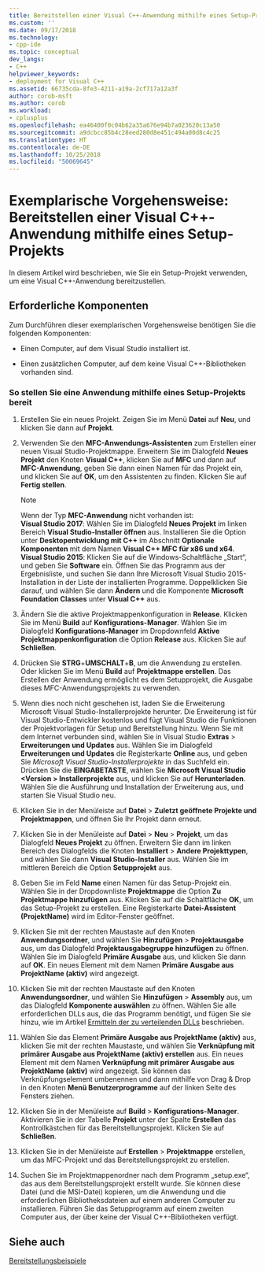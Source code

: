 ```yaml
---
title: Bereitstellen einer Visual C++-Anwendung mithilfe eines Setup-Projekts | Microsoft-Dokumentation
ms.custom: ''
ms.date: 09/17/2018
ms.technology:
- cpp-ide
ms.topic: conceptual
dev_langs:
- C++
helpviewer_keywords:
- deployment for Visual C++
ms.assetid: 66735cda-8fe3-4211-a19a-2cf717a12a3f
author: corob-msft
ms.author: corob
ms.workload:
- cplusplus
ms.openlocfilehash: ea46400f0c04b62a35a676e94b7a023620c13a50
ms.sourcegitcommit: a9dcbcc85b4c28eed280d8e451c494a00d8c4c25
ms.translationtype: HT
ms.contentlocale: de-DE
ms.lasthandoff: 10/25/2018
ms.locfileid: "50069645"
---
```

# <a name="walkthrough-deploying-a-visual-c-application-by-using-a-setup-project"></a>Exemplarische Vorgehensweise: Bereitstellen einer Visual C++-Anwendung mithilfe eines Setup-Projekts

In diesem Artikel wird beschrieben, wie Sie ein Setup-Projekt verwenden, um eine Visual C++-Anwendung bereitzustellen.

## <a name="prerequisites"></a>Erforderliche Komponenten

Zum Durchführen dieser exemplarischen Vorgehensweise benötigen Sie die folgenden Komponenten:

- Einen Computer, auf dem Visual Studio installiert ist.

- Einen zusätzlichen Computer, auf dem keine Visual C++-Bibliotheken vorhanden sind.

### <a name="to-deploy-an-application-by-using-a-setup-project"></a>So stellen Sie eine Anwendung mithilfe eines Setup-Projekts bereit

1. Erstellen Sie ein neues Projekt. Zeigen Sie im Menü **Datei** auf **Neu**, und klicken Sie dann auf **Projekt**.

1. Verwenden Sie den **MFC-Anwendungs-Assistenten** zum Erstellen einer neuen Visual Studio-Projektmappe. Erweitern Sie im Dialogfeld **Neues Projekt** den Knoten **Visual C++**, klicken Sie auf **MFC** und dann auf **MFC-Anwendung**, geben Sie dann einen Namen für das Projekt ein, und klicken Sie auf **OK**, um den Assistenten zu finden. Klicken Sie auf **Fertig stellen**.

   > [!NOTE]
   > Wenn der Typ **MFC-Anwendung** nicht vorhanden ist:<br/>
   > **Visual Studio 2017**: Wählen Sie im Dialogfeld **Neues Projekt** im linken Bereich **Visual Studio-Installer öffnen** aus. Installieren Sie die Option unter **Desktopentwicklung mit C++** im Abschnitt **Optionale Komponenten** mit dem Namen **Visual C++ MFC für x86 und x64**.<br/>
   > **Visual Studio 2015**: Klicken Sie auf die Windows-Schaltfläche „Start“, und geben Sie **Software** ein. Öffnen Sie das Programm aus der Ergebnisliste, und suchen Sie dann Ihre Microsoft Visual Studio 2015-Installation in der Liste der installierten Programme. Doppelklicken Sie darauf, und wählen Sie dann **Ändern** und die Komponente **Microsoft Foundation Classes** unter **Visual C++** aus.

1. Ändern Sie die aktive Projektmappenkonfiguration in **Release**. Klicken Sie im Menü **Build** auf **Konfigurations-Manager**. Wählen Sie im Dialogfeld **Konfigurations-Manager** im Dropdownfeld **Aktive Projektmappenkonfiguration** die Option **Release** aus. Klicken Sie auf **Schließen**.

1. Drücken Sie **STRG**+**UMSCHALT**+**B**, um die Anwendung zu erstellen. Oder klicken Sie im Menü **Build** auf **Projektmappe erstellen**. Das Erstellen der Anwendung ermöglicht es dem Setupprojekt, die Ausgabe dieses MFC-Anwendungsprojekts zu verwenden.

1. Wenn dies noch nicht geschehen ist, laden Sie die Erweiterung Microsoft Visual Studio-Installerprojekte herunter. Die Erweiterung ist für Visual Studio-Entwickler kostenlos und fügt Visual Studio die Funktionen der Projektvorlagen für Setup und Bereitstellung hinzu. Wenn Sie mit dem Internet verbunden sind, wählen Sie in Visual Studio **Extras** > **Erweiterungen und Updates** aus. Wählen Sie im Dialogfeld **Erweiterungen und Updates** die Registerkarte **Online** aus, und geben Sie *Microsoft Visual Studio-Installerprojekte* in das Suchfeld ein. Drücken Sie die **EINGABETASTE**, wählen Sie **Microsoft Visual Studio \<Version > Installerprojekte** aus, und klicken Sie auf **Herunterladen**. Wählen Sie die Ausführung und Installation der Erweiterung aus, und starten Sie Visual Studio neu.

1. Klicken Sie in der Menüleiste auf **Datei** >  **Zuletzt geöffnete Projekte und Projektmappen**, und öffnen Sie Ihr Projekt dann erneut.

1. Klicken Sie in der Menüleiste auf **Datei** > **Neu** > **Projekt**, um das Dialogfeld **Neues Projekt** zu öffnen. Erweitern Sie dann im linken Bereich des Dialogfelds die Knoten **Installiert** > **Andere Projekttypen**, und wählen Sie dann **Visual Studio-Installer** aus. Wählen Sie im mittleren Bereich die Option **Setupprojekt** aus.

1. Geben Sie im Feld **Name** einen Namen für das Setup-Projekt ein. Wählen Sie in der Dropdownliste **Projektmappe** die Option **Zu Projektmappe hinzufügen** aus. Klicken Sie auf die Schaltfläche **OK**, um das Setup-Projekt zu erstellen. Eine Registerkarte **Datei-Assistent (ProjektName)** wird im Editor-Fenster geöffnet.

1. Klicken Sie mit der rechten Maustaste auf den Knoten **Anwendungsordner**, und wählen Sie **Hinzufügen** > **Projektausgabe** aus, um das Dialogfeld **Projektausgabegruppe hinzufügen** zu öffnen. Wählen Sie im Dialogfeld **Primäre Ausgabe** aus, und klicken Sie dann auf **OK**. Ein neues Element mit dem Namen **Primäre Ausgabe aus ProjektName (aktiv)** wird angezeigt.

1. Klicken Sie mit der rechten Maustaste auf den Knoten **Anwendungsordner**, und wählen Sie **Hinzufügen** > **Assembly** aus, um das Dialogfeld **Komponente auswählen** zu öffnen. Wählen Sie alle erforderlichen DLLs aus, die das Programm benötigt, und fügen Sie sie hinzu, wie im Artikel [Ermitteln der zu verteilenden DLLs](determining-which-dlls-to-redistribute.md) beschrieben.

1. Wählen Sie das Element **Primäre Ausgabe aus ProjektName (aktiv)** aus, klicken Sie mit der rechten Maustaste, und wählen Sie **Verknüpfung mit primärer Ausgabe aus ProjektName (aktiv) erstellen** aus. Ein neues Element mit dem Namen **Verknüpfung mit primärer Ausgabe aus ProjektName (aktiv)** wird angezeigt. Sie können das Verknüpfungselement umbenennen und dann mithilfe von Drag & Drop in den Knoten **Menü Benutzerprogramme** auf der linken Seite des Fensters ziehen.

1. Klicken Sie in der Menüleiste auf **Build** > **Konfigurations-Manager**. Aktivieren Sie in der Tabelle **Projekt** unter der Spalte **Erstellen** das Kontrollkästchen für das Bereitstellungsprojekt. Klicken Sie auf **Schließen**.

1. Klicken Sie in der Menüleiste auf **Erstellen** > **Projektmappe** erstellen, um das MFC-Projekt und das Bereitstellungsprojekt zu erstellen.

1. Suchen Sie im Projektmappenordner nach dem Programm „setup.exe“, das aus dem Bereitstellungsprojekt erstellt wurde. Sie können diese Datei (und die MSI-Datei) kopieren, um die Anwendung und die erforderlichen Bibliotheksdateien auf einem anderen Computer zu installieren. Führen Sie das Setupprogramm auf einem zweiten Computer aus, der über keine der Visual C++-Bibliotheken verfügt.

## <a name="see-also"></a>Siehe auch

[Bereitstellungsbeispiele](deployment-examples.md)<br/>
